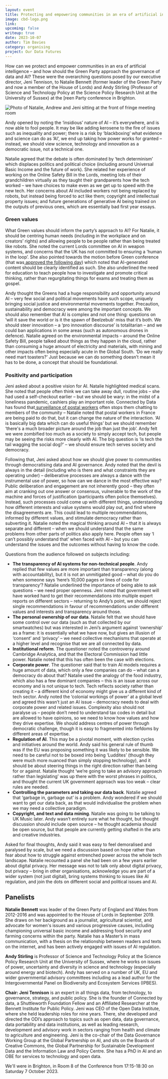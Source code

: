 ```yaml
---
layout: event
title: Protecting and empowering communities in an era of artificial intelligence 
image: cbd-logo.png
link: 
upcoming: false
writeup: true
date: 2023-10-07
author: Tim Davies
category: organising
project: Our Data Futures
---
```

How can we protect and empower communities in an era of artificial intelligence – and how should the Green Party approach the governance of data and AI? These were the overarching questions posed by our executive director, Jeni Tennison, to Natalie Bennett (former leader of the Green Party and now a member of the House of Lords) and Andy Stirling (Professor of Science and Technology Policy at the Science Policy Research Unit at the University of Sussex) at the [reen Party conference in Brighton.


<!--more-->

![Photo of Natalie, Andrew and Jeni sitting at the front of fringe meeting room]({{site.baseurl}}/assets/events/2023-10-green-party-conference.jpeg)

Andy opened by noting the ‘insidious’ nature of AI – it’s everywhere, and is now able to fool people. It may be like adding kerosene to the fire of issues such as inequality and power; there is a risk by ‘blackboxing’ what evidence and science can do as ‘AI’, we end up taking how power works for granted – instead, we should view science, technology and innovation as a democratic issue, not a technical one.

Natalie agreed that the debate is often dominated by ‘tech determinism’ which displaces politics and political choice (including around Universal Basic Income and the future of work). She related her experience of working on the Online Safety Bill in the Lords, meeting lots of their grandchildren virtually as they taught their grandparents how the tech worked – we have choices to make even as we get up to speed with the new tech. Her concerns about AI included workers not being replaced by robots, but instead being forced to act like them; copyright and intellectual property issues; and future generations of generative AI being trained on the outputs of previous ones, which are essentially bad first year essays.

### Green values

What Green values should inform the party’s approach to AI? For Natalie, it should be centring human needs (including in the workplace and on creators’ rights) and allowing people to be people rather than being treated like robots. She noted the current Lords committee on AI in weapon systems, and concerns that the UK has not committed to ensuring a ‘human in the loop’. She also pointed towards the motion before Green conference (that was[ approved the following day](https://www.greencoordinate.co.uk/archive/autumn2023/motions/policy-on-artificial-intelligence/)) which noted that AI-generated content should be clearly identified as such. She also underlined the need for education to teach people how to investigate and promote critical thinking, rather than regurgitating things for exams and treating them as gospel.

Andy thought the Greens had a huge responsibility and opportunity around AI – very few social and political movements have such scope, uniquely bringing social justice and environmental movements together. Precaution, sustainability and democracy were among the important concepts. We should also remember that AI is complex and not one thing: questions on ‘will it save the world or is it the spawn of Beelzebub’ miss that it’s both. We should steer innovation – a ‘pro innovation discourse’ is totalitarian – and we could ban applications in some areas (such as autonomous drones in defence). Natalie agreed on the environmental impacts – around the Online Safety Bill, people talked about things as they happen in the cloud, rather than consuming a huge amount of electricity and materials, with mining and other impacts often being especially acute in the Global South. ‘Do we really need mart toasters?’ Just because we can do something doesn’t mean it has to be done, a concept that should be foundational.


### Positivity and participation

Jeni asked about a positive vision for AI. Natalie highlighted medical scans. She noted that people often think we can take away dull, routine jobs – she had used a self-checkout earlier – but we should be wary: in the midst of a loneliness pandemic, cashiers play an important role. Connected by Data has found that[ surveillance of postal workers](https://connectedbydata.org/resources/our-data-stories) often stops them chatting to members of the community – Natalie noted that postal workers in France are being paid to do that, but it can change the nature of the interaction. ‘AI is basically big data which can do useful things’ but we should remember ‘there's a much broader picture around the job than just the job’. Andy felt we were zombified too much as a society to simply accept tech, but people may be seeing the risks more clearly with AI. The big question is ‘is tech the tail wagging the social dog?’ – we should ensure tech serves society and democracy.

Following that, Jeni asked about how we should give power to communities through democratising data and AI governance. Andy noted that the devil is always in the detail (including who is there and what constraints they are operating under) – deliberative processes are always a dance with the instrumental use of power, so how can we dance in the most effective way? Public deliberation and engagement are not inherently good – they often aim at cranking out one answer or consensus, vulnerable to the work of the machine and forces of justification (participants often police themselves). Instead, such processes could come up with different things, understanding how different interests and value systems would play out, and find where the disagreements are. This could lead to multiple recommendations, informed by different values, and stimulate democracy rather than subverting it. Natalie noted the magical thinking around AI – that it is always separate and different – when we should understand that the same problems from other parts of politics also apply here. People often say ‘I can’t possibly understand that’ when faced with AI – but you can understand the issues and the outcomes without having to know the code.

Questions from the audience followed on subjects including:

* **The transparency of AI systems for non-technical people**. Andy replied that few values are more important than transparency (along with accountability), but it is not an unmitigated good – what do you do when someone says ‘here’s 10,000 pages or lines of code for transparency’? Natalie underlined the importance of being able to ask questions – we need proper openness. Jeni noted that government will have worked hard to get their recommendations into multiple expert reports on different sectors – returning to Andy’s point, we should reject single recommendations in favour of recommendations under different values and interests and transparency around those.
* **The personal ownership of our data**. Natalie felt that we should have some control over our data (such as that collected by our smartwatches) but was interested in Jeni’s argument against ‘ownership’ as a frame: it is essentially what we have now, but gives an illusion of ‘consent’ and ‘privacy’ – we need collective mechanisms that operate at a higher level and recognise that we are all connected by data.
* **Institutional reform**. The questioner noted the controversy around Cambridge Analytica, and that the Electoral Commission had little power. Natalie noted that this has often been the case with elections.
* **Corporate power**. The questioner said that to train AI models requires a huge amount of data, which only a few companies can do – what can a democracy do about that? Natalie used the analogy of the food industry, which also has a few dominant companies – this is an issue across our economy and is not unique to tech. Tech reflects society rather than creating it – a different kind of economy might give us a different kind of tech sector. Andy noted the ‘colonial workings of power’ at a global level and agreed this wasn’t just an AI issue – democracy needs to deal with corporate power and related issues. Complexity also should not paralyse us – people don’t need to understand tax codes in detail but are allowed to have opinions, so we need to know how values and how they drive expertise. We should address centres of power through democratic challenge, though it is easy to fragmented into fiefdoms by different areas of expertise.
* **Regulation of AI**. This may be a pivotal moment, with election cycles and initiatives around the world. Andy said his general rule of thumb was if the EU was proposing something it was likely to be sensible. We need to be careful not to be boxed into being ‘Luddites’ (though they were much more nuanced than simply stopping technology), and it should be about steering things in the right direction rather than being for or against. Natalie thought ‘we’re going to take an advisory approach rather than legislating’ was up there with the worst phrases in politics, and thought the current UK government approach was too weak – clear rules are needed.
* **Controlling the parameters and taking our data back**. Natalie agreed that ‘garbage in, garbage out’ is a problem. Andy wondered if we should want to get our data back, as that would individualise the problem when we may need a collective paradigm.
* **Copyright, and text and data mining**. Natalie was going to be talking to UK Music later. Andy wasn’t entirely sure what he thought, but thought discussion should include open source – he thought academia should be open source, but that people are currently getting shafted in the arts and creative industries.

Asked for final thoughts, Andy said it was easy to feel demoralised and paralysed by scale, but we need a discussion based on hope rather than fear about how to struggle against entrenched power across the whole tech landscape. Natalie recounted a panel she had been on a few years earlier about digital privacy. Her message was not to talk only about digital privacy, but privacy – bring in other organisations, acknowledge you are part of a wider system (not just digital), bring systems thinking to issues like AI regulation, and join the dots on different social and political issues and AI.

## Panelists 

**Natalie Bennett** was leader of the Green Party of England and Wales from 2012-2016 and was appointed to the House of Lords in September 2019. She draws on her background as a journalist, agricultural scientist, and advocate for women's issues and various progressive causes, including championing universal basic income and addressing food security and farming concerns within the party. Natalie has a Master’s in mass communication, with a thesis on the relationship between readers and texts on the internet, and has been actively engaged with issues of AI regulation. 
 
**Andy Stirling** is Professor of Science and Technology Policy at the Science Policy Research Unit at the University of Sussex, where he works on issues of power, uncertainty and diversity in science and technology (especially around energy and biotech). Andy has served on a number of UK,  EU and wider governmental advisory committees including as a lead author for the Intergovernmental Panel on Biodiversity and Ecosystem Services (IPBES). 

**Chair: Jeni Tennison** is an expert in all things data, from technology, to governance, strategy, and public policy. She is the founder of Connected by data, a Shuttleworth Foundation Fellow and an Affiliated Researcher at the Bennett Institute for Public Policy. Jeni was CEO of the Open Data Institute, where she held leadership roles for nine years. There, she developed and directed the ODI’s approach to topics such as open data, data governance, data portability and data institutions, as well as leading research, development and advisory work in sectors ranging from health and climate to agriculture and engineering. Jeni is the co-chair of the Data Governance Working Group at the Global Partnership on AI, and sits on the Boards of Creative Commons, the Global Partnership for Sustainable Development Data and the Information Law and Policy Centre. She has a PhD in AI and an OBE for services to technology and open data. 

We'll were in Brighton, in Room 8 of the Conference from 17:15-18:30 on Saturday 7 October 2023. 